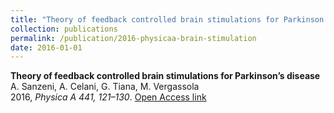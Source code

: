 ```yaml
---
title: "Theory of feedback controlled brain stimulations for Parkinson’s disease"
collection: publications
permalink: /publication/2016-physicaa-brain-stimulation
date: 2016-01-01
---
```


**Theory of feedback controlled brain stimulations for Parkinson’s disease**  
A. Sanzeni, A. Celani, G. Tiana, M. Vergassola  
2016, *Physica A 441, 121–130*. [Open Access link](https://doi.org/10.1016/j.physa.2015.08.045)  
